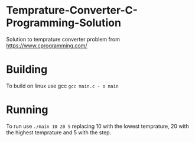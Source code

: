 # Temprature-Converter-C-Programming-Solution
Solution to temprature converter problem from https://www.cprogramming.com/

# Building
To build on linux use gcc
`gcc main.c - o main`
# Running
To run use
`./main 10 20 5`
replacing 10 with the lowest temprature, 20 with the highest temprature and 5 with the step.
